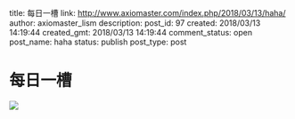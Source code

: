 title: 每日一槽
link: http://www.axiomaster.com/index.php/2018/03/13/haha/
author: axiomaster_lism
description: 
post_id: 97
created: 2018/03/13 14:19:44
created_gmt: 2018/03/13 14:19:44
comment_status: open
post_name: haha
status: publish
post_type: post

# 每日一槽

![](http://p5j84g76h.bkt.clouddn.com/%E5%BE%AE%E4%BF%A1%E5%9B%BE%E7%89%87_20180313221700.jpg)